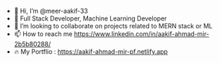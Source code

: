 - 👋 Hi, I’m @meer-aakif-33
- 👀 Full Stack Developer, Machine Learning Developer
- 💞️ I’m looking to collaborate on projects related to MERN stack or ML
- 📫 How to reach me https://www.linkedin.com/in/aakif-ahmad-mir-2b5b80288/
- 🔥 My Portflio : https://aakif-ahmad-mir-pf.netlify.app
<!---
meer-aakif-33/meer-aakif-33 is a ✨ special ✨ repository because its `README.md` (this file) appears on your GitHub profile.
You can click the Preview link to take a look at your changes.
--->
